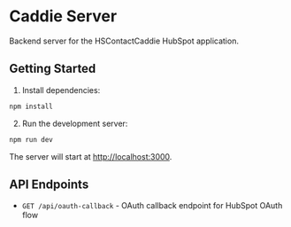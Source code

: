 # Caddie Server

Backend server for the HSContactCaddie HubSpot application.

## Getting Started

1. Install dependencies:
```bash
npm install
```

2. Run the development server:
```bash
npm run dev
```

The server will start at [http://localhost:3000](http://localhost:3000).

## API Endpoints

- `GET /api/oauth-callback` - OAuth callback endpoint for HubSpot OAuth flow

